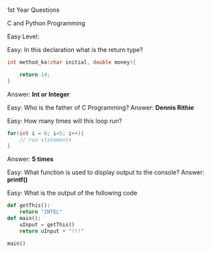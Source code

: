1st Year Questions

C and Python Programming

Easy Level:

Easy: In this declaration what is the return type?
```c
int method_ko(char initial, double money){

	return 14;
}
```
Answer: **Int or Integer**


Easy: Who is the father of C Programming?
Answer: **Dennis Rithie**

Easy: How many times will this loop run?
```c
for(int i = 0; i<5; i++){
	// run statements
}
```
Answer: **5 times**

Easy: What function is used to display output to the console?
Answer: **printf()**

Easy:  What is the output of the following code
```python
def getThis():
	return "INTEL"
def main():
	uInput = getThis()
	return uInput + "!!!"

main()
```